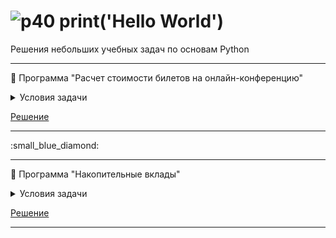 # ![р40](https://github.com/Elena-Belova/print-Hello-World/assets/148638077/e966ff58-250a-4fae-9dc9-3d5907df7c1f) print('Hello World')
Решения небольших учебных задач по основам Python
<hr>

:small_blue_diamond: Программа "Расчет стоимости билетов на онлайн-конференцию"
<details>
<summary>Условия задачи</summary>
 <p><blockquote><b>Дано:</b><br>Программа должна работать следующим образом:<ol><li>В начале у пользователя запрашивается количество билетов, которые он хочет приобрести на мероприятие</li><li>Далее для каждого билета запрашивается возраст посетителя, в соответствии со значением которого выбирается стоимость:<ul><li>Если посетителю конференции менее 18 лет, то он проходит на конференцию бесплатно.</li><li>От 18 до 25 лет — 990 руб.</li><li>От 25 лет — полная стоимость 1390 руб.</li></ul><li>В результате программы выводится сумма к оплате.<ul><li>При этом, если человек регистрирует больше трёх человек на конференцию, то дополнительно получает 10% скидку на полную стоимость заказа.</li></ul></li></ol>
  
  <b>Задача:</b><ul><li>Написать программу, которая будет подсчитывать общую стоимость билетов</li></ul> </blockquote></p>
</details>

 [Решение](https://github.com/Elena-Belova/print-Hello-World/blob/27554fa7492a40c66274017bd565abd95e4c29d9/HW%2018.8.19%20conference%20tickets.py)
 
<hr>
:small_blue_diamond:

<hr>

:small_blue_diamond: Программа "Накопительные вклады"
<details>
<summary>Условия задачи</summary>
 <p><blockquote><b>Дано:</b><ul><li>словарь per_cent с распределением процентных ставок по вкладам в различных банках (ключ — название банка, значение — процент)</li></ul><b>Задача:</b><ul><li>Написать программу, в результате которой будет сформирован список deposit значений — накопленные средства за год вклада в каждом из банков. На вход программы с клавиатуры вводится сумма money, которую человек планирует положить под проценты.</li><li>Добавить в программу поиск максимального значения и его вывод на экран в формате: Максимальная сумма, которую вы можете заработать — deposit.</li></ul> </blockquote></p>
</details>

 [Решение](https://github.com/Elena-Belova/print-Hello-World/blob/27554fa7492a40c66274017bd565abd95e4c29d9/HW%2017.7.3%20deposit.py)
 
<hr>
